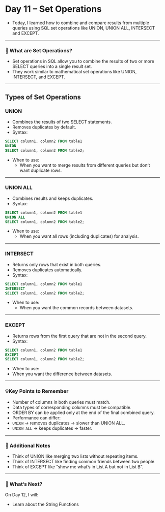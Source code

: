 # Day 11 – Set Operations
- Today, I learned how to combine and compare results from multiple queries using SQL set operations like UNION, UNION ALL, INTERSECT and EXCEPT.
---

### 🧐 What are Set Operations?
- Set operations in SQL allow you to combine the results of two or more SELECT queries into a single result set.
- They work similar to mathematical set operations like UNION, INTERSECT, and EXCEPT.
---

## Types of Set Operations
### UNION
- Combines the results of two SELECT statements.
- Removes duplicates by default.
- Syntax:
```sql
SELECT column1, column2 FROM table1
UNION
SELECT column1, column2 FROM table2;
```
- When to use:
   -  When you want to merge results from different queries but don’t want duplicate rows.
---

### UNION ALL
- Combines results and keeps duplicates.
- Syntax:
```sql
SELECT column1, column2 FROM table1
UNION ALL
SELECT column1, column2 FROM table2;
```
- When to use:
   - When you want all rows (including duplicates) for analysis.
---

### INTERSECT
- Returns only rows that exist in both queries.
- Removes duplicates automatically.
- Syntax:
```sql
SELECT column1, column2 FROM table1
INTERSECT
SELECT column1, column2 FROM table2;
```
- When to use:
  - When you want the common records between datasets.
---

### EXCEPT 
- Returns rows from the first query that are not in the second query.
- Syntax:
```sql
SELECT column1, column2 FROM table1
EXCEPT
SELECT column1, column2 FROM table2;
```
- When to use:
 - When you want the difference between datasets.
---

### 💡Key Points to Remember
- Number of columns in both queries must match.
- Data types of corresponding columns must be compatible.
- ORDER BY can be applied only at the end of the final combined query.
- Performance can differ:
 - `UNION` → removes duplicates → slower than UNION ALL.
 - `UNION ALL` → keeps duplicates → faster.
---

### 📌 Additional Notes
- Think of UNION like merging two lists without repeating items.
- Think of INTERSECT like finding common friends between two people.
- Think of EXCEPT like “show me what’s in List A but not in List B”.
---

### 🚀 What’s Next? 
On Day 12, I will:
 - Learn about the String Functions
